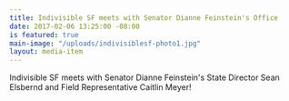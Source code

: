 ```yaml
---
title: Indivisible SF meets with Senator Dianne Feinstein's Office
date: 2017-02-06 13:25:00 -08:00
is featured: true
main-image: "/uploads/indivisiblesf-photo1.jpg"
layout: media-item
---
```


Indivisible SF meets with Senator Dianne Feinstein's State Director Sean Elsbernd and Field Representative Caitlin Meyer!
